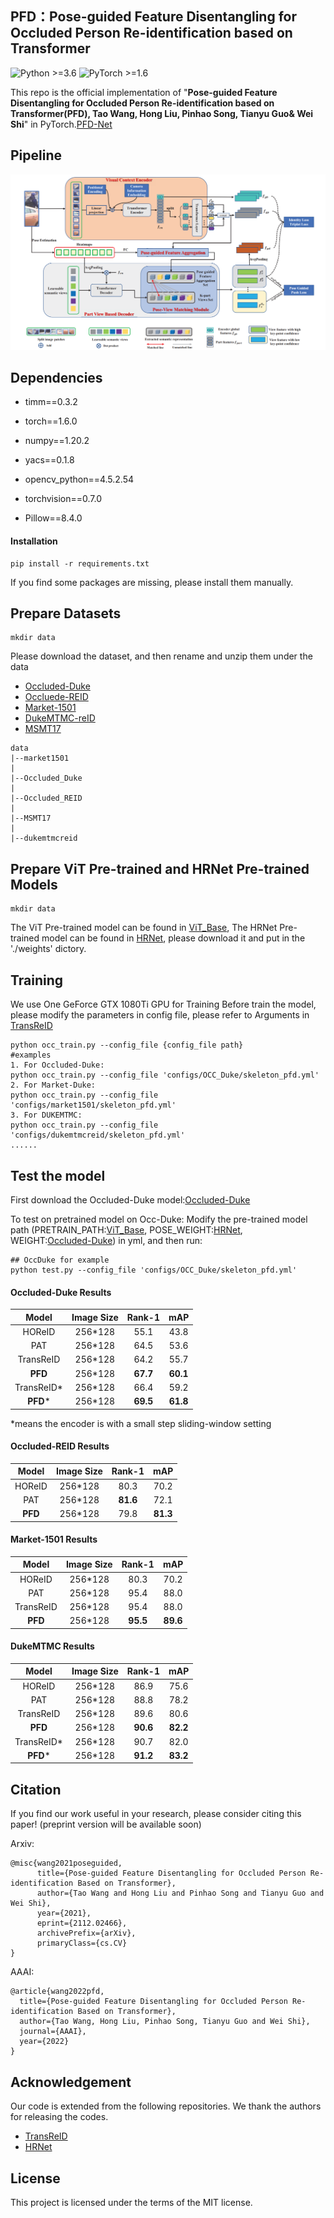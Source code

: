 ## **PFD：Pose-guided Feature Disentangling for Occluded Person Re-identification based on Transformer**

![Python >=3.6](https://img.shields.io/badge/Python->=3.6-yellow.svg)    ![PyTorch >=1.6](https://img.shields.io/badge/PyTorch->=1.6-blue.svg)

This repo is the official implementation of "**Pose-guided Feature Disentangling for Occluded Person Re-identification based on Transformer(PFD),  Tao Wang, Hong Liu, Pinhao Song, Tianyu Guo& Wei Shi**" in PyTorch.[PFD-Net](https://arxiv.org/abs/2112.02466)

## Pipeline

![framework](fig/model.png)

## Dependencies

- timm==0.3.2

- torch==1.6.0

- numpy==1.20.2

- yacs==0.1.8

- opencv_python==4.5.2.54

- torchvision==0.7.0

- Pillow==8.4.0

#### Installation

```
pip install -r requirements.txt
```

If you find some packages are missing, please install them manually. 




## Prepare Datasets

```
mkdir data
```
Please download the dataset, and then rename and unzip them under the data

- [Occluded-Duke]()
- [Occluede-REID]()
- [Market-1501]()
- [DukeMTMC-reID]()
- [MSMT17]()

```
data
|--market1501
|
|--Occluded_Duke
|
|--Occluded_REID
|
|--MSMT17
|
|--dukemtmcreid
```

## Prepare ViT Pre-trained and HRNet Pre-trained Models

```
mkdir data
```
The ViT Pre-trained model can be found in [ViT_Base](https://drive.google.com/drive/folders/1bZinxHbxIghPNFlwQjkKfPR4SBcZgtYz?usp=sharing), The HRNet Pre-trained model can be found in [HRNet](https://drive.google.com/drive/folders/1iqXW84trCptYEELlVTB_KgYUCTqkJxsj?usp=sharinghttps://drive.google.com/drive/folders/1iqXW84trCptYEELlVTB_KgYUCTqkJxsj?usp=sharing), please download it and put in the './weights' dictory.



## Training
We use One GeForce GTX 1080Ti GPU for Training
Before train the model, please modify the parameters in config file, please refer to Arguments in  [TransReID](https://github.com/damo-cv/TransReID)
```
python occ_train.py --config_file {config_file path}
#examples
1. For Occluded-Duke:
python occ_train.py --config_file 'configs/OCC_Duke/skeleton_pfd.yml'
2. For Market-Duke:
python occ_train.py --config_file 'configs/market1501/skeleton_pfd.yml'
3. For DUKEMTMC:
python occ_train.py --config_file 'configs/dukemtmcreid/skeleton_pfd.yml'
......
```


## Test the model

First download the Occluded-Duke model:[Occluded-Duke](https://drive.google.com/drive/folders/1a6q2nPDlX-ig8sWQh7uNYo1QfhhA2gGD?usp=sharing)

To test on pretrained model on Occ-Duke:
Modify the pre-trained model path (PRETRAIN_PATH:[ViT_Base](https://drive.google.com/drive/folders/1bZinxHbxIghPNFlwQjkKfPR4SBcZgtYz?usp=sharing), POSE_WEIGHT:[HRNet](https://drive.google.com/drive/folders/1iqXW84trCptYEELlVTB_KgYUCTqkJxsj?usp=sharinghttps://drive.google.com/drive/folders/1iqXW84trCptYEELlVTB_KgYUCTqkJxsj?usp=sharing), WEIGHT:[Occluded-Duke](https://drive.google.com/drive/folders/1a6q2nPDlX-ig8sWQh7uNYo1QfhhA2gGD?usp=sharing)) in yml, and then run:

```
## OccDuke for example
python test.py --config_file 'configs/OCC_Duke/skeleton_pfd.yml'
```



#### Occluded-Duke Results
| Model         | Image Size|Rank-1 | mAP |
| :------:      | :------:  |:------: | :------: |
|  HOReID       | 256*128   | 55.1 | 43.8|
|  PAT          | 256*128   | 64.5 | 53.6|
| TransReID     | 256*128   | 64.2 | 55.7|
| **PFD**       | 256*128   | **67.7** | **60.1**|
| TransReID*    | 256*128   | 66.4 | 59.2|
| **PFD***       | 256*128   | **69.5** | **61.8**|

$*$means the encoder is with a small step sliding-window setting

#### Occluded-REID Results
| Model         | Image Size|Rank-1 | mAP |
| :------:      | :------:  |:------: | :------: |
|  HOReID       | 256*128   | 80.3 | 70.2|
|  PAT          | 256*128   | **81.6** | 72.1|
| **PFD**       | 256*128   | 79.8 | **81.3**|

#### Market-1501 Results
| Model         | Image Size|Rank-1 | mAP |
| :------:      | :------:  |:------: | :------: |
|  HOReID       | 256*128   | 80.3 | 70.2|
|  PAT          | 256*128   | 95.4 | 88.0|
|  TransReID    | 256*128   | 95.4 | 88.0|
| **PFD**       | 256*128   | **95.5** | **89.6**|

#### DukeMTMC Results
| Model         | Image Size|Rank-1 | mAP |
| :------:      | :------:  |:------: | :------: |
|  HOReID       | 256*128   | 86.9 | 75.6|
|  PAT          | 256*128   | 88.8 | 78.2|
|  TransReID    | 256*128   | 89.6 | 80.6|
| **PFD**       | 256*128   | **90.6** | **82.2**|
|  TransReID*   | 256*128   | 90.7 | 82.0|
| **PFD***       | 256*128   | **91.2** | **83.2**|



## Citation

If you find our work useful in your research, please consider citing this paper! (preprint version will be available soon)

Arxiv:
```
@misc{wang2021poseguided,
      title={Pose-guided Feature Disentangling for Occluded Person Re-identification Based on Transformer}, 
      author={Tao Wang and Hong Liu and Pinhao Song and Tianyu Guo and Wei Shi},
      year={2021},
      eprint={2112.02466},
      archivePrefix={arXiv},
      primaryClass={cs.CV}
}
```
AAAI: 
```
@article{wang2022pfd,
  title={Pose-guided Feature Disentangling for Occluded Person Re-identification Based on Transformer},
  author={Tao Wang, Hong Liu, Pinhao Song, Tianyu Guo and Wei Shi},
  journal={AAAI},
  year={2022}
}
```

## Acknowledgement

Our code is extended from the following repositories. We thank the authors for releasing the codes.

- [TransReID](https://github.com/damo-cv/TransReID)
- [HRNet](https://github.com/stefanopini/simple-HRNet)

## License

This project is licensed under the terms of the MIT license.
